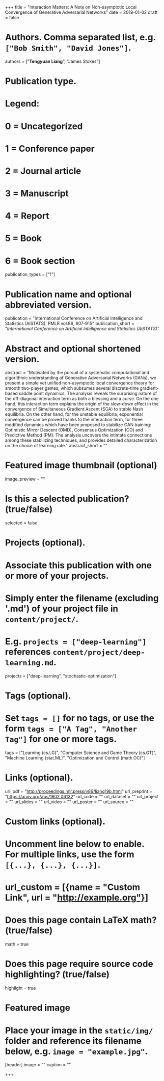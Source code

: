 +++
title = "Interaction Matters: A Note on Non-asymptotic Local Convergence of Generative Adversarial Networks"
date = 2019-01-02
draft = false

# Authors. Comma separated list, e.g. `["Bob Smith", "David Jones"]`.
authors = ["**Tengyuan Liang**", "James Stokes"]

# Publication type.
# Legend:
# 0 = Uncategorized
# 1 = Conference paper
# 2 = Journal article
# 3 = Manuscript
# 4 = Report
# 5 = Book
# 6 = Book section
publication_types = ["1"]

# Publication name and optional abbreviated version.
publication = "International Conference on Artificial Intelligence and Statistics (AISTATS), PMLR vol.89, 907-915"
publication_short = "*International Conference on Artificial Intelligence and Statistics (AISTATS)*"

# Abstract and optional shortened version.
abstract = "Motivated by the pursuit of a systematic computational and algorithmic understanding of Generative Adversarial Networks (GANs), we present a simple yet unified non-asymptotic local convergence theory for smooth two-player games, which subsumes several discrete-time gradient-based saddle point dynamics. The analysis reveals the surprising nature of the off-diagonal interaction term as both a blessing and a curse. On the one hand, this interaction term explains the origin of the slow-down effect in the convergence of Simultaneous Gradient Ascent (SGA) to stable Nash equilibria. On the other hand, for the unstable equilibria, exponential convergence can be proved thanks to the interaction term, for three modified dynamics which have been proposed to stabilize GAN training: Optimistic Mirror Descent (OMD), Consensus Optimization (CO) and Predictive Method (PM). The analysis uncovers the intimate connections among these stabilizing techniques, and provides detailed characterization on the choice of learning rate."
abstract_short = ""

# Featured image thumbnail (optional)
image_preview = ""

# Is this a selected publication? (true/false)
selected = false

# Projects (optional).
#   Associate this publication with one or more of your projects.
#   Simply enter the filename (excluding '.md') of your project file in `content/project/`.
#   E.g. `projects = ["deep-learning"]` references `content/project/deep-learning.md`.
projects = ["deep-learning", "stochastic-optimization"]

# Tags (optional).
#   Set `tags = []` for no tags, or use the form `tags = ["A Tag", "Another Tag"]` for one or more tags.
tags = ["Learning (cs.LG)", "Computer Science and Game Theory (cs.GT)", "Machine Learning (stat.ML)", "Optimization and Control (math.OC)"]

# Links (optional).
url_pdf = "http://proceedings.mlr.press/v89/liang19b.html"
url_preprint = "https://arxiv.org/abs/1802.06132"
url_code = ""
url_dataset = ""
url_project = ""
url_slides = ""
url_video = ""
url_poster = ""
url_source = ""

# Custom links (optional).
#   Uncomment line below to enable. For multiple links, use the form `[{...}, {...}, {...}]`.
# url_custom = [{name = "Custom Link", url = "http://example.org"}]

# Does this page contain LaTeX math? (true/false)
math = true

# Does this page require source code highlighting? (true/false)
highlight = true

# Featured image
# Place your image in the `static/img/` folder and reference its filename below, e.g. `image = "example.jpg"`.
[header]
image = ""
caption = ""

+++
